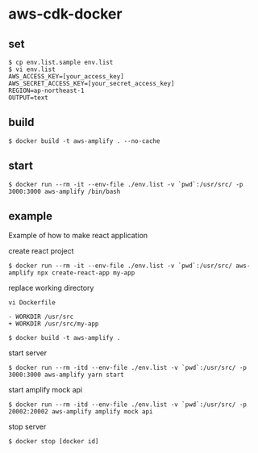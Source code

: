 # aws-cdk-docker

## set

```
$ cp env.list.sample env.list
$ vi env.list
AWS_ACCESS_KEY=[your_access_key]
AWS_SECRET_ACCESS_KEY=[your_secret_access_key]
REGION=ap-northeast-1
OUTPUT=text
```

## build

```
$ docker build -t aws-amplify . --no-cache
```

## start

```
$ docker run --rm -it --env-file ./env.list -v `pwd`:/usr/src/ -p 3000:3000 aws-amplify /bin/bash
```

## example

Example of how to make react application

create react project

```
$ docker run --rm -it --env-file ./env.list -v `pwd`:/usr/src/ aws-amplify npx create-react-app my-app
```

replace working directory

```
vi Dockerfile
```

```
- WORKDIR /usr/src
+ WORKDIR /usr/src/my-app
```

```
$ docker build -t aws-amplify .
```

start server

```
$ docker run --rm -itd --env-file ./env.list -v `pwd`:/usr/src/ -p 3000:3000 aws-amplify yarn start
```

start amplify mock api

```
$ docker run --rm -itd --env-file ./env.list -v `pwd`:/usr/src/ -p 20002:20002 aws-amplify amplify mock api
```

stop server

```
$ docker stop [docker id]
```

